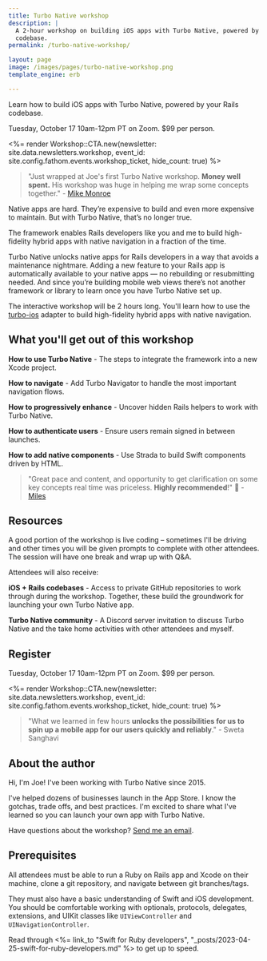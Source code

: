 ```yaml
---
title: Turbo Native workshop
description: |
  A 2-hour workshop on building iOS apps with Turbo Native, powered by your Rails
  codebase.
permalink: /turbo-native-workshop/

layout: page
image: /images/pages/turbo-native-workshop.png
template_engine: erb

---
```


<p class="lead">Learn how to build iOS apps with Turbo Native, powered by your Rails codebase.</p>

Tuesday, October 17 10am-12pm PT on Zoom. $99 per person.

<%= render Workshop::CTA.new(newsletter: site.data.newsletters.workshop, event_id: site.config.fathom.events.workshop_ticket, hide_count: true) %>

> "Just wrapped at Joe's first Turbo Native workshop. **Money well spent.** His workshop was huge in helping me wrap some concepts together." - [Mike Monroe](https://twitter.com/mikepmunroe/status/1603513381599715336)

Native apps are hard. They’re expensive to build and even more expensive to maintain. But with Turbo Native, that’s no longer true.

The framework enables Rails developers like you and me to build high-fidelity hybrid apps with native navigation in a fraction of the time.

Turbo Native unlocks native apps for Rails developers in a way that avoids a maintenance nightmare. Adding a new feature to your Rails app is automatically available to your native apps — no rebuilding or resubmitting needed. And since you’re building mobile web views there’s not another framework or library to learn once you have Turbo Native set up.

The interactive workshop will be 2 hours long. You'll learn how to use the [turbo-ios](https://github.com/hotwired/turbo-ios) adapter to build high-fidelity hybrid apps with native navigation.

## What you'll get out of this workshop

**How to use Turbo Native** - The steps to integrate the framework into a new Xcode project.

**How to navigate** - Add Turbo Navigator to handle the most important navigation flows.

**How to progressively enhance** - Uncover hidden Rails helpers to work with Turbo Native.

**How to authenticate users** - Ensure users remain signed in between launches.

**How to add native components** - Use Strada to build Swift components driven by HTML.

> "Great pace and content, and opportunity to get clarification on some key concepts real time was priceless. **Highly recommended**!" 💯 - [Miles](https://twitter.com/tapster/status/1681582444707807234)

## Resources

A good portion of the workshop is live coding – sometimes I'll be driving and other times you will be given prompts to complete with other attendees. The session will have one break and wrap up with Q&A.

Attendees will also receive:

**iOS + Rails codebases** - Access to private GitHub repositories to work through during the workshop. Together, these build the groundwork for launching your own Turbo Native app.

**Turbo Native community** - A Discord server invitation to discuss Turbo Native and the take home activities with other attendees and myself.

## Register

Tuesday, October 17 10am-12pm PT on Zoom. $99 per person.

<%= render Workshop::CTA.new(newsletter: site.data.newsletters.workshop, event_id: site.config.fathom.events.workshop_ticket, hide_count: true) %>

> "What we learned in few hours **unlocks the possibilities for us to spin up a mobile app for our users quickly and reliably**." - Sweta Sanghavi

## About the author

Hi, I'm Joe! I've been working with Turbo Native since 2015.

I've helped dozens of businesses launch in the App Store. I know the gotchas, trade offs, and best practices. I'm excited to share what I've learned so you can launch your own app with Turbo Native.

Have questions about the workshop? [Send me an email](mailto:joe@masilotti.com).

## Prerequisites

All attendees must be able to run a Ruby on Rails app and Xcode on their machine, clone a git repository, and navigate between git branches/tags.

They must also have a basic understanding of Swift and iOS development. You should be comfortable working with optionals, protocols, delegates, extensions, and UIKit classes like `UIViewController` and `UINavigationController`.

Read through <%= link_to "Swift for Ruby developers", "_posts/2023-04-25-swift-for-ruby-developers.md" %> to get up to speed.
